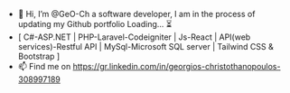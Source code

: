 - 👋 Hi, I’m @GeO-Ch a software developer, I am in the process of updating my Github portfolio Loading... :hourglass_flowing_sand:
- [ C#-ASP.NET | PHP-Laravel-Codeigniter | Js-React | API(web services)-Restful API | MySql-Microsoft SQL server | Tailwind CSS & Bootstrap ]
- 📫 Find me on https://gr.linkedin.com/in/georgios-christothanopoulos-308997189
